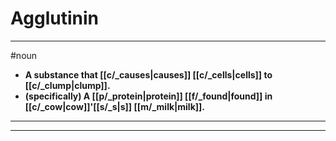 # Agglutinin
---
#noun
- **A substance that [[c/_causes|causes]] [[c/_cells|cells]] to [[c/_clump|clump]].**
- **(specifically) A [[p/_protein|protein]] [[f/_found|found]] in [[c/_cow|cow]]'[[s/_s|s]] [[m/_milk|milk]].**
---
---

